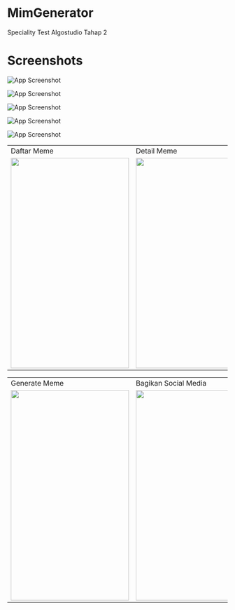 
# MimGenerator

Speciality Test Algostudio Tahap 2


# Screenshots


![App Screenshot](https://raw.githubusercontent.com/fandi-adhitya/Algostudio-speciality-test-tahap-2/master/screenshots/1.jpg)

![App Screenshot](https://raw.githubusercontent.com/fandi-adhitya/Algostudio-speciality-test-tahap-2/master/screenshots/2.jpg)

![App Screenshot](https://raw.githubusercontent.com/fandi-adhitya/Algostudio-speciality-test-tahap-2/master/screenshots/3.jpg)

![App Screenshot](https://raw.githubusercontent.com/fandi-adhitya/Algostudio-speciality-test-tahap-2/master/screenshots/4.jpg)

![App Screenshot](https://raw.githubusercontent.com/fandi-adhitya/Algostudio-speciality-test-tahap-2/master/screenshots/5.jpg)

<table>
  <tr>
    <td>Daftar Meme</td>
    <td>Detail Meme</td>
    <td>Tambah Text</td>
  </tr>
  <tr>
    <td><img src="https://raw.githubusercontent.com/fandi-adhitya/Algostudio-speciality-test-tahap-2/master/screenshots/1.jpg" width=270 height=480></td>
    <td><img src="https://raw.githubusercontent.com/fandi-adhitya/Algostudio-speciality-test-tahap-2/master/screenshots/2.jpg" width=270 height=480></td>
    <td><img src="https://raw.githubusercontent.com/fandi-adhitya/Algostudio-speciality-test-tahap-2/master/screenshots/3.jpg" width=270 height=480></td>
  </tr>
 </table>
 
 <table>
  <tr>
    <td>Generate Meme</td>
    <td>Bagikan Social Media</td>
  </tr>
  <tr>
    <td><img src="https://raw.githubusercontent.com/fandi-adhitya/Algostudio-speciality-test-tahap-2/master/screenshots/4.jpg" width=270 height=480></td>
    <td><img src="https://raw.githubusercontent.com/fandi-adhitya/Algostudio-speciality-test-tahap-2/master/screenshots/5.jpg)" width=270 height=480</td>
  </tr>
 </table>
